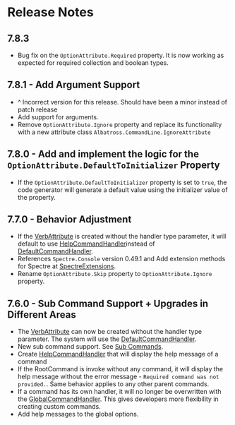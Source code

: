 # Release Notes
## 7.8.3
* Bug fix on the `OptionAttribute.Required` property.  It is now working as expected for required collection and boolean types.

## 7.8.1 - Add Argument Support
* ^ Incorrect version for this release.  Should have been a minor instead of patch release 
* Add support for arguments.
* Remove `OptionAttribute.Ignore` property and replace its functionality with a new attribute class `Albatross.CommandLine.IgnoreAttribute`
## 7.8.0 - Add and implement the logic for the `OptionAttribute.DefaultToInitializer` Property
* If the `OptionAttribute.DefaultToInitializer` property is set to `true`, the code generator will generate a default value using the initializer value of the property.
## 7.7.0 - Behavior Adjustment
* If the [VerbAttribute](./VerbAttribute.cs) is created without the handler type parameter, it will default to use [HelpCommandHandler](./HelpCommandHandler.cs)instead of [DefaultCommandHandler](./DefaultCommandHandler.cs).
* References `Spectre.Console` version 0.49.1 and Add extension methods for Spectre at [SpectreExtensions](./SpectreExtensions.cs).
* Rename `OptionAttribute.Skip` property to `OptionAttribute.Ignore` property.
## 7.6.0 - Sub Command Support + Upgrades in Different Areas
* The [VerbAttribute](./VerbAttribute.cs) can now be created without the handler type parameter.  The system will use the [DefaultCommandHandler](./DefaultCommandHandler.cs).
* New sub command support.  See [Sub Commands](../docs/sub-commands.md).
* Create [HelpCommandHandler](./HelpCommandHandler.cs) that will display the help message of a command
* If the RootCommand is invoke without any command, it will display the help message without the error message - `Required command was not provided.`.  Same behavior applies to any other parent commands.
* If a command has its own handler, it will no longer be overwritten with the [GlobalCommandHandler](./GlobalCommandHandler.cs).  This gives developers more flexibility in creating custom commands.
* Add help messages to the global options.